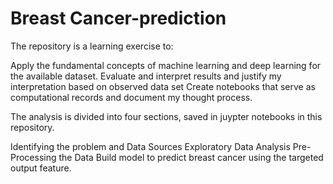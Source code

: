 #  Breast Cancer-prediction
The repository is a learning exercise to:

Apply the fundamental concepts of machine learning and deep learning for the available dataset.
Evaluate and interpret  results and justify my interpretation based on observed data set
Create notebooks that serve as computational records and document my thought process.

The analysis is divided into four sections, saved in juypter notebooks in this repository.

Identifying the problem and Data Sources
Exploratory Data Analysis
Pre-Processing the Data
Build model to predict breast cancer using the targeted output feature.
